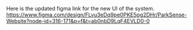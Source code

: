 Here is the updated figma link for the new UI of the system.
https://www.figma.com/design/FLvu3eDq9pe0PKE5pg2DHr/ParkSense-Website?node-id=316-171&p=f&t=ab0nbD9LqF4EVLD0-0
